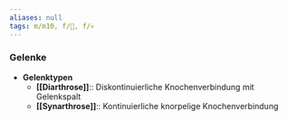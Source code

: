 ```yaml
---
aliases: null
tags: m/m10, f/🦴, f/💀
---
```

### Gelenke
- **Gelenktypen**
	- **[[Diarthrose]]**:: Diskontinuierliche Knochenverbindung mit Gelenkspalt
	- **[[Synarthrose]]**:: Kontinuierliche knorpelige Knochenverbindung